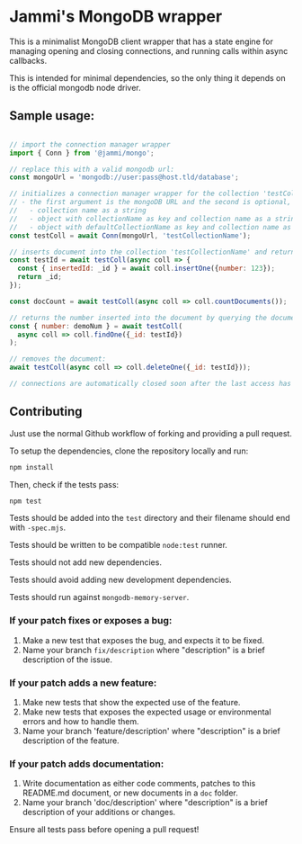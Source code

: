 # Jammi's MongoDB wrapper

This is a minimalist MongoDB client wrapper that has a state engine for managing opening and closing connections, and running calls within async callbacks.

This is intended for minimal dependencies, so the only thing it depends on is the official mongodb node driver.


## Sample usage:

```js

// import the connection manager wrapper
import { Conn } from '@jammi/mongo';

// replace this with a valid mongodb url:
const mongoUrl = 'mongodb://user:pass@host.tld/database';

// initializes a connection manager wrapper for the collection 'testCollectionName'
// - the first argument is the mongoDB URL and the second is optional, one of:
//   - collection name as a string
//   - object with collectionName as key and collection name as a string as the value
//   - object with defaultCollectionName as key and collection name as a string as the value
const testColl = await Conn(mongoUrl, 'testCollectionName');

// inserts document into the collection 'testCollectionName' and returns its id
const testId = await testColl(async coll => {
  const { insertedId: _id } = await coll.insertOne({number: 123});
  return _id;
});

const docCount = await testColl(async coll => coll.countDocuments());

// returns the number inserted into the document by querying the document by its id:
const { number: demoNum } = await testColl(
  async coll => coll.findOne({_id: testId})
);

// removes the document:
await testColl(async coll => coll.deleteOne({_id: testId}));

// connections are automatically closed soon after the last access has been made
```


## Contributing

Just use the normal Github workflow of forking and providing a pull request.

To setup the dependencies, clone the repository locally and run:
```sh
npm install
```

Then, check if the tests pass:
```sh
npm test
```

Tests should be added into the `test` directory and their filename should end with `-spec.mjs`.

Tests should be written to be compatible `node:test` runner.

Tests should not add new dependencies.

Tests should avoid adding new development dependencies.

Tests should run against `mongodb-memory-server`.


### If your patch fixes or exposes a bug:

1. Make a new test that exposes the bug, and expects it to be fixed.
2. Name your branch `fix/description` where "description" is a brief description of the issue.


### If your patch adds a new feature:

1. Make new tests that show the expected use of the feature.
2. Make new tests that exposes the expected usage or environmental errors and how to handle them.
3. Name your branch 'feature/description' where "description" is a brief description of the feature.


### If your patch adds documentation:

1. Write documentation as either code comments, patches to this README.md document, or new documents in a `doc` folder.
2. Name your branch 'doc/description' where "description" is a brief description of your additions or changes.


Ensure all tests pass before opening a pull request!
